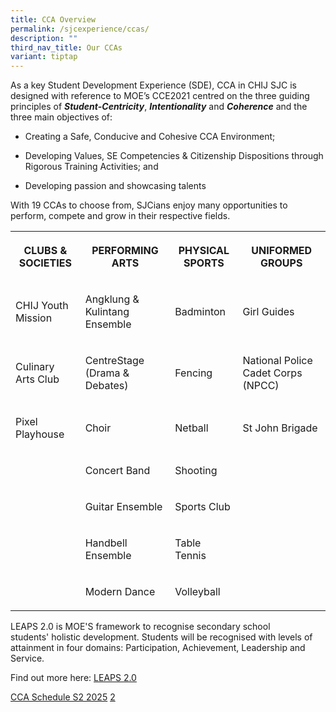 ```yaml
---
title: CCA Overview
permalink: /sjcexperience/ccas/
description: ""
third_nav_title: Our CCAs
variant: tiptap
---
```

<p>As a key Student Development Experience (SDE), CCA in CHIJ SJC is designed
with reference to MOE’s CCE2021 centred on the three guiding principles
of&nbsp;<strong><em>Student-Centricity</em></strong>,&nbsp;<strong><em>Intentionality</em></strong>&nbsp;and&nbsp;<strong><em>Coherence</em></strong>&nbsp;and
the three main objectives of:</p>
<ul data-tight="true" class="tight">
<li>
<p>Creating a Safe, Conducive and Cohesive CCA Environment;</p>
</li>
<li>
<p>Developing Values, SE Competencies &amp; Citizenship Dispositions through
Rigorous Training Activities; and</p>
</li>
<li>
<p>Developing passion and showcasing talents</p>
</li>
</ul>
<p>With 19 CCAs to choose from, SJCians enjoy many opportunities to perform,
compete and grow in their respective fields.</p>
<table style="minWidth: 100px">
<colgroup>
<col>
<col>
<col>
<col>
</colgroup>
<tbody>
<tr>
<th rowspan="1" colspan="1">
<p><strong>CLUBS &amp; SOCIETIES</strong>
</p>
</th>
<th rowspan="1" colspan="1">
<p><strong>PERFORMING ARTS</strong>
</p>
</th>
<th rowspan="1" colspan="1">
<p><strong>PHYSICAL SPORTS</strong>
</p>
</th>
<th rowspan="1" colspan="1">
<p><strong>UNIFORMED GROUPS</strong>
</p>
</th>
</tr>
<tr>
<td rowspan="1" colspan="1">
<p>CHIJ Youth Mission</p>
</td>
<td rowspan="1" colspan="1">
<p>Angklung &amp; Kulintang Ensemble</p>
</td>
<td rowspan="1" colspan="1">
<p>Badminton</p>
</td>
<td rowspan="1" colspan="1">
<p>Girl Guides</p>
</td>
</tr>
<tr>
<td rowspan="1" colspan="1">
<p>Culinary Arts Club</p>
</td>
<td rowspan="1" colspan="1">
<p>CentreStage (Drama &amp; Debates)</p>
</td>
<td rowspan="1" colspan="1">
<p>Fencing</p>
</td>
<td rowspan="1" colspan="1">
<p>National Police Cadet Corps (NPCC)</p>
</td>
</tr>
<tr>
<td rowspan="1" colspan="1">
<p>Pixel Playhouse</p>
</td>
<td rowspan="1" colspan="1">
<p>Choir</p>
</td>
<td rowspan="1" colspan="1">
<p>Netball</p>
</td>
<td rowspan="1" colspan="1">
<p>St John Brigade</p>
</td>
</tr>
<tr>
<td rowspan="1" colspan="1">
<p></p>
</td>
<td rowspan="1" colspan="1">
<p>Concert Band</p>
</td>
<td rowspan="1" colspan="1">
<p>Shooting</p>
</td>
<td rowspan="1" colspan="1">
<p></p>
</td>
</tr>
<tr>
<td rowspan="1" colspan="1">
<p></p>
</td>
<td rowspan="1" colspan="1">
<p>Guitar Ensemble</p>
</td>
<td rowspan="1" colspan="1">
<p>Sports Club</p>
</td>
<td rowspan="1" colspan="1">
<p></p>
</td>
</tr>
<tr>
<td rowspan="1" colspan="1">
<p></p>
</td>
<td rowspan="1" colspan="1">
<p>Handbell Ensemble</p>
</td>
<td rowspan="1" colspan="1">
<p>Table Tennis</p>
</td>
<td rowspan="1" colspan="1">
<p></p>
</td>
</tr>
<tr>
<td rowspan="1" colspan="1">
<p></p>
</td>
<td rowspan="1" colspan="1">
<p>Modern Dance</p>
</td>
<td rowspan="1" colspan="1">
<p>Volleyball</p>
</td>
<td rowspan="1" colspan="1">
<p></p>
</td>
</tr>
</tbody>
</table>
<p>LEAPS 2.0 is MOE'S framework to recognise secondary school students'&nbsp;holistic
development. Students will be recognised with levels of attainment in four
domains: Participation, Achievement, Leadership and Service.</p>
<p>Find out more here: <a href="/files/LEAPS%202/LEAPS%2020%20(Public%20Version).pdf" rel="noopener noreferrer nofollow" target="_blank">LEAPS 2.0</a>
</p>
<p><a href="/files/Students Schedules/cca s2_25.pdf" rel="noopener nofollow" target="_blank">CCA Schedule S2 2025</a>
<a href="/files/LEAPS%202/LEAPS%2020%20(Public%20Version).pdf" rel="noopener noreferrer nofollow" target="_blank">2</a>
</p>
<p></p>